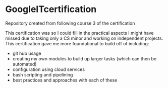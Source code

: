 # GoogleITcertification
Repository created from following course 3 of the certification

This certification was so I could fill in the practical aspects I might have missed due to taking only a CS minor and working on independent projects.
This certification gave me more foundational to build off of including: 
* git hub usage
* creating my own modules to build up larger tasks (which can then be automated)
* configuration using cloud services 
* bash scripting and pipelining 
* best practices and approaches with each of these

